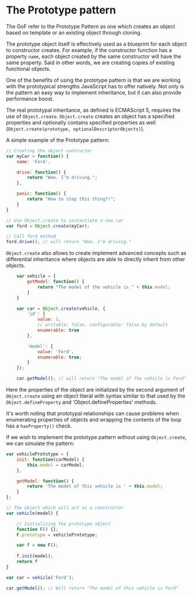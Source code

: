 # The Prototype pattern

The GoF refer to the Prototype Pattern as one which creates an object based on template or an existing object through cloning.

The prototype object itself is effectively used as a blueprint for each object to constructor creates. For example, if the constructor function has a property `name`, each object created by the same constructor will have the same property. Said in other words, we are creating copies of existing functional objects.

One of the benefits of using the prototype pattern is that we are working with the prototypical strengths JavaScript has to offer natively. Not only is the pattern an easy way to implement inheritance, but it can also provide performance boost.

The real prototypal inheritance, as defined is ECMAScript 5, requires the use of `Object.create`. `Object.create` creates an object has a specified properties and optionally contains specified properties as well (`Object.create(prototype, optionalDescriptorObjects)`).

A simple example of the Prototype pattern:

```js
// Creating the object contructor
var myCar = function() {
    name: 'Ford',

    drive: function() {
        return "Wee. I'm driving.";
    },

    panic: function() {
        return "How to stop this thing?!";
    }
}

// Use Object.create to instantiate a new car
var ford = Object.create(myCar);

// Call ford method
ford.drive(); // will return "Wee. I'm driving."
```

`Object.create` also allows to create implement advanced concepts such as differential inheritance where objects are able to directly inherit from other objects.

```js
    var vehicle = {
        getModel: function() {
            return "The model of the vehicle is " + this.model;
        }
    }

    var car = Object.create(vehicle, {
        'id': {
            value: 1,
            // writable: false, configurable: false by default
            enumerable: true
        },

        'model': {
            value: 'Ford',
            enumerable: true;
        }
    });

    car.getModel(); // will return "The model of the vehicle is Ford"
```

Here the properties of the object are initialized by the second argument of `Object.create` using an object literal with syntax similar to that used by the `Object.defineProperty` and 'Object.defineProperties' methods.

It's worth noting that prototypal relationships can cause problems when enumerating properties of objects and wrapping the contents of the loop has a `hasProperty()` check.

If we wish to implement the prototype pattern without using `Object.create`, we can simulate the pattern:

```js
var vehiclePrototype = {
    init: function(carModel) {
        this.model = carModel;
    },

    getModel: function() {
        return 'The model of this vehicle is ' + this.model;
    }
};

// The object which will act as a constructor
var vehicle(model) {

    // Initializing the prototype object
    function F() {};
    F.prototype = vehiclePrototype;

    var f = new F();
    
    f.init(model);
    return f
}

var car = vehicle('Ford');

car.getModel(); // Will return "The model of this vehicle is Ford"
```
